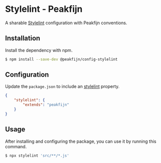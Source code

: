 # Stylelint - Peakfijn

A sharable [Stylelint](https://github.com/stylelint/stylelint) configuration with Peakfijn conventions.

## Installation

Install the dependency with npm.

```bash
$ npm install --save-dev @peakfijn/config-stylelint
```

## Configuration

Update the `package.json` to include an [stylelint](https://github.com/stylelint/stylelint/blob/master/docs/user-guide/configuration.md#loading-the-configuration-object) property.

```json
{
	"stylelint": {
		"extends": "peakfijn"
	}
}
```

## Usage

After installing and configuring the package, you can use it by running this command.

```bash
$ npx stylelint 'src/**/*.js'
```
